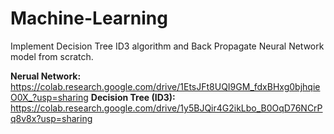 # Machine-Learning

Implement Decision Tree ID3 algorithm and Back Propagate Neural Network model from scratch.

**Nerual Network:** https://colab.research.google.com/drive/1EtsJFt8UQI9GM_fdxBHxg0bjhqieO0X_?usp=sharing
**Decision Tree (ID3):** https://colab.research.google.com/drive/1y5BJQir4G2ikLbo_B0OqD76NCrPq8v8x?usp=sharing
